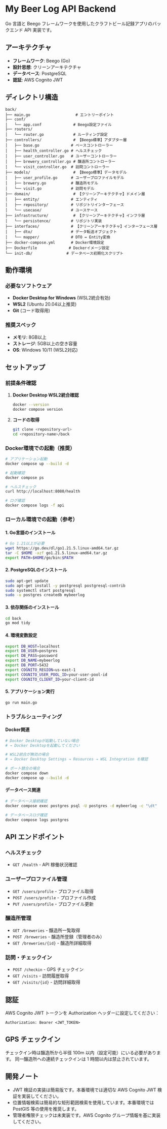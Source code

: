 # My Beer Log API Backend

Go 言語と Beego フレームワークを使用したクラフトビール記録アプリのバックエンド API 実装です。

## アーキテクチャ

- **フレームワーク**: Beego (Go)
- **設計思想**: クリーンアーキテクチャ
- **データベース**: PostgreSQL
- **認証**: AWS Cognito JWT

## ディレクトリ構造

```
back/
├── main.go                    # エントリーポイント
├── conf/
│   └── app.conf              # Beego設定ファイル
├── routers/
│   └── router.go             # ルーティング設定
├── controllers/              # 【Beego標準】アダプター層
│   ├── base.go              # ベースコントローラー
│   ├── health_controller.go # ヘルスチェック
│   ├── user_controller.go   # ユーザーコントローラー
│   ├── brewery_controller.go # 醸造所コントローラー
│   └── visit_controller.go  # 訪問コントローラー
├── models/                   # 【Beego標準】データモデル
│   ├── user_profile.go      # ユーザープロファイルモデル
│   ├── brewery.go           # 醸造所モデル
│   └── visit.go             # 訪問モデル
├── domain/                   # 【クリーンアーキテクチャ】ドメイン層
│   ├── entity/              # エンティティ
│   ├── repository/          # リポジトリインターフェース
│   └── usecase/             # ユースケース
├── infrastructure/           # 【クリーンアーキテクチャ】インフラ層
│   └── persistence/         # リポジトリ実装
├── interfaces/              # 【クリーンアーキテクチャ】インターフェース層
│   ├── dto/                 # データ転送オブジェクト
│   └── mapper/              # DTO ↔ Entity変換
├── docker-compose.yml       # Docker環境設定
├── Dockerfile              # Dockerイメージ設定
└── init-db/               # データベース初期化スクリプト
```

## 動作環境

### 必要なソフトウェア
- **Docker Desktop for Windows** (WSL2統合有効)
- **WSL2** (Ubuntu 20.04以上推奨)
- **Git** (コード取得用)

### 推奨スペック
- **メモリ**: 8GB以上
- **ストレージ**: 5GB以上の空き容量
- **OS**: Windows 10/11 (WSL2対応)

## セットアップ

### 前提条件確認

1. **Docker Desktop WSL2統合確認**
   ```bash
   docker --version
   docker compose version
   ```

2. **コードの取得**
   ```bash
   git clone <repository-url>
   cd <repository-name>/back
   ```

### Docker環境での起動（推奨）

```bash
# アプリケーション起動
docker compose up --build -d

# 起動確認
docker compose ps

# ヘルスチェック
curl http://localhost:8080/health

# ログ確認
docker compose logs -f api
```

### ローカル環境での起動（参考）

#### 1. Go言語のインストール
```bash
# Go 1.21以上が必要
wget https://go.dev/dl/go1.21.5.linux-amd64.tar.gz
tar -C $HOME -xzf go1.21.5.linux-amd64.tar.gz
export PATH=$HOME/go/bin:$PATH
```

#### 2. PostgreSQLのインストール
```bash
sudo apt-get update
sudo apt-get install -y postgresql postgresql-contrib
sudo systemctl start postgresql
sudo -u postgres createdb mybeerlog
```

#### 3. 依存関係のインストール
```bash
cd back
go mod tidy
```

#### 4. 環境変数設定
```bash
export DB_HOST=localhost
export DB_USER=postgres
export DB_PASS=password
export DB_NAME=mybeerlog
export DB_PORT=5432
export COGNITO_REGION=us-east-1
export COGNITO_USER_POOL_ID=your-user-pool-id
export COGNITO_CLIENT_ID=your-client-id
```

#### 5. アプリケーション実行
```bash
go run main.go
```

### トラブルシューティング

#### Docker関連
```bash
# Docker Desktopが起動していない場合
# → Docker Desktopを起動してください

# WSL2統合が無効の場合
# → Docker Desktop Settings → Resources → WSL Integration を確認

# ポート競合の場合
docker compose down
docker compose up --build -d
```

#### データベース関連
```bash
# データベース接続確認
docker compose exec postgres psql -U postgres -d mybeerlog -c "\dt"

# データベースログ確認
docker compose logs postgres
```

## API エンドポイント

### ヘルスチェック

- `GET /health` - API 稼働状況確認

### ユーザープロファイル管理

- `GET /users/profile` - プロファイル取得
- `POST /users/profile` - プロファイル作成
- `PUT /users/profile` - プロファイル更新

### 醸造所管理

- `GET /breweries` - 醸造所一覧取得
- `POST /breweries` - 醸造所登録（管理者のみ）
- `GET /breweries/{id}` - 醸造所詳細取得

### 訪問・チェックイン

- `POST /checkin` - GPS チェックイン
- `GET /visits` - 訪問履歴取得
- `GET /visits/{id}` - 訪問詳細取得

## 認証

AWS Cognito JWT トークンを Authorization ヘッダーに設定してください：

```
Authorization: Bearer <JWT_TOKEN>
```

## GPS チェックイン

チェックイン時は醸造所から半径 100m 以内（設定可能）にいる必要があります。
同一醸造所への連続チェックインは 1 時間以内は禁止されています。

## 開発ノート

- JWT 検証の実装は簡易版です。本番環境では適切な AWS Cognito JWT 検証を実装してください。
- 位置情報検索は簡易的な矩形範囲検索を使用しています。本番環境では PostGIS 等の使用を推奨します。
- 管理者権限チェックは未実装です。AWS Cognito グループ情報を基に実装してください。
